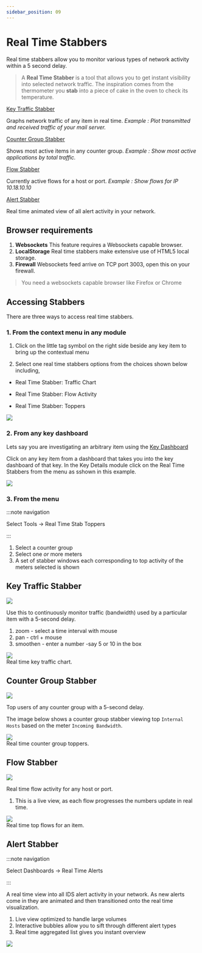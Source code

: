 ```yaml
---
sidebar_position: 09
---
```


# Real Time Stabbers

Real time stabbers allow you to monitor various types of network
activity within a 5 second delay.

> A **Real Time Stabber** is a tool that allows you to get instant
> visibility into selected network traffic. The inspiration comes from
> the thermometer you **stab** into a piece of cake in the oven to check
> its temperature.

[Key Traffic Stabber](/docs/ug/cg/stabber#key-traffic-stabber)  

Graphs network traffic of any item in real time. *Example : Plot
transmitted and received traffic of your mail server.*  

[Counter Group Stabber](/docs/ug/cg/stabber#counter-group-stabber)  

Shows most active items in any counter group. *Example : Show most
active applications by total traffic.*  

[Flow Stabber](/docs/ug/cg/stabber#flow-stabber)  

Currently active flows for a host or port. *Example : Show flows for IP
10.18.10.10*  

[Alert Stabber](/docs/ug/cg/stabber#alert-stabber)  

Real time animated view of all alert activity in your network.  

## Browser requirements

1. **Websockets** This feature requires a Websockets capable browser.
2. **LocalStorage** Real time stabbers make extensive use of HTML5
   local storage.
3. **Firewall** Websockets feed arrive on TCP port 3003, open this on
   your firewall.

> You need a websockets capable browser like Firefox or Chrome

## Accessing Stabbers

There are three ways to access real time stabbers.

### 1. From the context menu in any module

1. Click on the little tag symbol on the right side beside any key item to bring up the
   contextual menu

2. Select one real time stabbers options from the choices shown below including, 
- Real Time Stabber: Traffic Chart

- Real Time Stabber: Flow Activity

- Real Time Stabber: Toppers

![](images/rtstabbers.png)

### 2. From any key dashboard

Lets say you are investigating an arbitrary item using the [Key Dashboard](/docs/ug/ui/key_dashboard)

Click on any key item from a dashboard that takes you into the key dashboard of that key. In the Key Details module click on the Real Time Stabbers from the menu as sshown in this example.

![](images/rtstabbers1.png)

### 3. From the menu

:::note navigation

Select Tools -\> Real Time Stab Toppers

:::

1. Select a counter group
2. Select one *or* more meters
3. A set of stabber windows each corresponding to top activity of the
   meters selected is shown

## Key Traffic Stabber

![](images/stabberlink_traffic.png)

Use this to continuously monitor traffic (bandwidth) used by a
particular item with a 5-second delay.

1. zoom - select a time interval with mouse
2. pan - ctrl + mouse
3. smoothen - enter a number -say 5 or 10 in the box

![](images/kt_stabber.png)  
Real time key traffic chart.

## Counter Group Stabber

![](images/stabberlink_toppers.png)

Top users of any counter group with a 5-second delay.

The image below shows a counter group stabber viewing top
`Internal Hosts` based on the meter `Incoming Bandwidth`.

![](images/cg_stabber.png)  
Real time counter group toppers.

## Flow Stabber

![](images/stabberlink_flows.png)

Real time flow activity for any host or port.

1. This is a live view, as each flow progresses the numbers update in
   real time.

![](images/flow_stabber.png)  
Real time top flows for an item.

## Alert Stabber

:::note navigation

Select Dashboards -\> Real Time Alerts

:::

A real time view into all IDS alert activity in your network. As new
alerts come in they are animated and then transitioned onto the real
time visualization.

1. Live view optimized to handle large volumes
2. Interactive bubbles allow you to sift through different alert types
3. Real time aggregated list gives you instant overview

![](images/ids_stabber.png)
